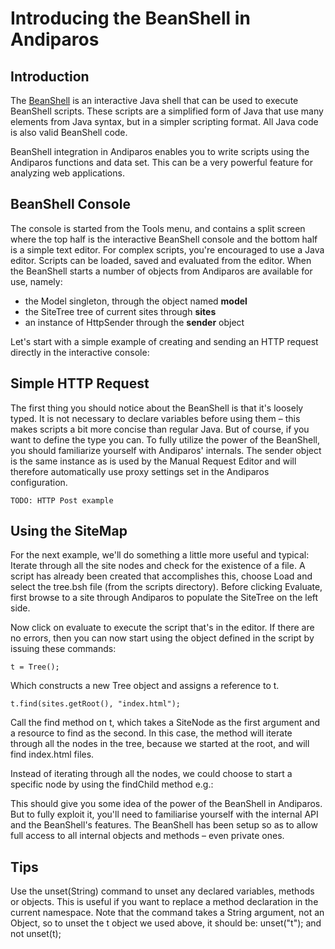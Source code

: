 # Introducing the BeanShell in Andiparos #

## Introduction ##

The [BeanShell](http://www.beanshell.org) is an interactive Java shell that can be used to execute BeanShell scripts. These scripts are a simplified form of Java that use many elements from Java syntax, but in a simpler scripting format. All Java code is also valid BeanShell code.

BeanShell integration in Andiparos enables you to write scripts using the Andiparos functions and data set. This can be a very powerful feature for analyzing web applications.


## BeanShell Console ##

The console is started from the Tools menu, and contains a split screen where the top half is the interactive BeanShell console and the bottom half is a simple text editor. For complex scripts, you're encouraged to use a Java editor. Scripts can be loaded, saved and evaluated from the editor.
When the BeanShell starts a number of objects from Andiparos are available for use, namely:
  * the Model singleton, through the object named **model**
  * the SiteTree tree of current sites through **sites**
  * an instance of HttpSender through the **sender** object

Let's start with a simple example of creating and sending an HTTP request directly in the interactive console:

## Simple HTTP Request ##

The first thing you should notice about the BeanShell is that it's loosely typed. It is not necessary to declare variables before using them – this makes scripts a bit more concise than regular Java. But of course, if you want to define the type you can. To fully utilize the power of the BeanShell, you should familiarize yourself with Andiparos' internals. The sender object is the same instance as is used by the Manual Request Editor and will therefore automatically use proxy settings set in the Andiparos configuration.

```
TODO: HTTP Post example
```


## Using the SiteMap ##

For the next example, we'll do something a little more useful and typical: Iterate through all the site nodes and check for the existence of a file. A script has already been created that accomplishes this, choose Load and select the tree.bsh file (from the scripts directory). Before clicking Evaluate, first browse to a site through Andiparos to populate the SiteTree on the left side.

Now click on evaluate to execute the script that's in the editor. If there are no errors, then you can now start using the object defined in the script by issuing these commands:
```
t = Tree();
```

Which constructs a new Tree object and assigns a reference to t.
```
t.find(sites.getRoot(), "index.html");
```

Call the find method on t, which takes a SiteNode as the first argument and a resource to find as the second. In this case, the method will iterate through all the nodes in the tree, because we started at the root, and will find index.html files.

Instead of iterating through all the nodes, we could choose to start a specific node by using the findChild method e.g.:

This should give you some idea of the power of the BeanShell in Andiparos. But to fully exploit it, you'll need to familiarise yourself with the internal API and the BeanShell's features. The BeanShell has been setup so as to allow full access to all internal objects and methods – even private ones.


## Tips ##

Use the unset(String) command to unset any declared variables, methods or objects. This is useful if you want to replace a method declaration in the current namespace. Note that the command takes a String argument, not an Object, so to unset the t object we used above, it should be: unset("t"); and not unset(t);
